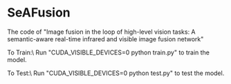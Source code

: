 # SeAFusion
The code of "Image fusion in the loop of high-level vision tasks: A semantic-aware real-time infrared and visible image fusion network"

To Train:\\
  Run "CUDA_VISIBLE_DEVICES=0 python train.py" to train the model.

To Test:\\
Run "CUDA_VISIBLE_DEVICES=0 python test.py" to test the model.
